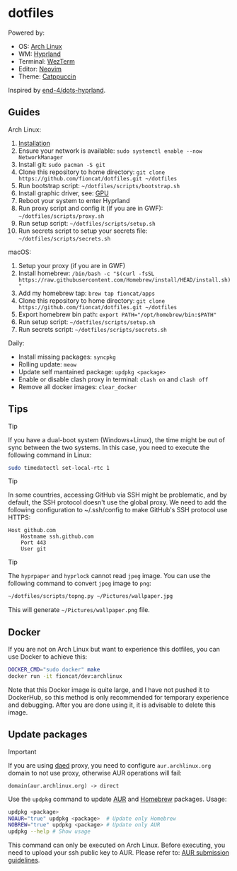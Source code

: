 # dotfiles

Powered by:

- OS: [Arch Linux](https://archlinux.org/)
- WM: [Hyprland](https://hyprland.org/)
- Terminal: [WezTerm](https://wezfurlong.org/wezterm/index.html)
- Editor: [Neovim](https://neovim.io/)
- Theme: [Catppuccin](https://github.com/catppuccin/catppuccin)

Inspired by [end-4/dots-hyprland](https://github.com/end-4/dots-hyprland).

## Guides

Arch Linux:

1. [Installation](guides/installation.md)
2. Ensure your network is available: `sudo systemctl enable --now NetworkManager`
3. Install git: `sudo pacman -S git`
4. Clone this repository to home directory: `git clone https://github.com/fioncat/dotfiles.git ~/dotfiles`
5. Run bootstrap script: `~/dotfiles/scripts/bootstrap.sh`
6. Install graphic driver, see: [GPU](guides/GPU.md)
7. Reboot your system to enter Hyprland
8. Run proxy script and config it (if you are in GWF): `~/dotfiles/scripts/proxy.sh`
9. Run setup script: `~/dotfiles/scripts/setup.sh`
10. Run secrets script to setup your secrets file: `~/dotfiles/scripts/secrets.sh`

macOS:

1. Setup your proxy (if you are in GWF)
2. Install homebrew: `/bin/bash -c "$(curl -fsSL https://raw.githubusercontent.com/Homebrew/install/HEAD/install.sh)"`
3. Add my homebrew tap: `brew tap fioncat/apps`
4. Clone this repository to home directory: `git clone https://github.com/fioncat/dotfiles.git ~/dotfiles`
5. Export homebrew bin path: `export PATH="/opt/homebrew/bin:$PATH"`
6. Run setup script: `~/dotfiles/scripts/setup.sh`
7. Run secrets script: `~/dotfiles/scripts/secrets.sh`

Daily:

* Install missing packages: `syncpkg`
* Rolling update: `meow`
* Update self mantained package: `updpkg <package>`
* Enable or disable clash proxy in terminal: `clash on` and `clash off`
* Remove all docker images: `clear_docker`

## Tips

> [!TIP]
> If you have a dual-boot system (Windows+Linux), the time might be out of sync between the two systems. In this case, you need to execute the following command in Linux:
>
> ```bash
> sudo timedatectl set-local-rtc 1
> ```

> [!TIP]
> In some countries, accessing GitHub via SSH might be problematic, and by default, the SSH protocol doesn't use the global proxy. We need to add the following configuration to ~/.ssh/config to make GitHub's SSH protocol use HTTPS:
>
> ```ssh
> Host github.com
>     Hostname ssh.github.com
>     Port 443
>     User git
> ```

> [!TIP]
> The `hyprpaper` and `hyprlock` cannot read `jpeg` image. You can use the following command to convert `jpeg` image to `png`:
>
> ```bash
> ~/dotfiles/scripts/topng.py ~/Pictures/wallpaper.jpg
> ```
>
> This will generate `~/Pictures/wallpaper.png` file.

## Docker

If you are not on Arch Linux but want to experience this dotfiles, you can use Docker to achieve this:

```bash
DOCKER_CMD="sudo docker" make
docker run -it fioncat/dev:archlinux
```

Note that this Docker image is quite large, and I have not pushed it to DockerHub, so this method is only recommended for temporary experience and debugging. After you are done using it, it is advisable to delete this image.

## Update packages

> [!IMPORTANT]
> If you are using [daed](https://github.com/daeuniverse/daed) proxy, you need to configure `aur.archlinux.org` domain to not use proxy, otherwise AUR operations will fail:
>
> ```
> domain(aur.archlinux.org) -> direct
> ```

Use the `updpkg` command to update [AUR](https://aur.archlinux.org/) and [Homebrew](https://brew.sh/) packages. Usage:

```bash
updpkg <package>
NOAUR="true" updpkg <package>  # Update only Homebrew
NOBREW="true" updpkg <package> # Update only AUR
updpkg --help # Show usage
```

This command can only be executed on Arch Linux. Before executing, you need to upload your ssh public key to AUR. Please refer to: [AUR submission guidelines](https://wiki.archlinux.org/title/AUR_submission_guidelines).
